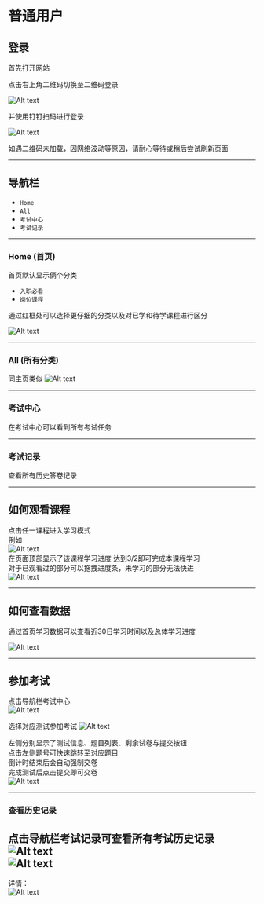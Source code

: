 # 普通用户

## 登录

首先打开网站

点击右上角二维码切换至二维码登录

![Alt text](image.png)

并使用钉钉扫码进行登录

![Alt text](image-1.png)

如遇二维码未加载，因网络波动等原因，请耐心等待或稍后尝试刷新页面

---
## 导航栏

- `Home` 
- `All` 
- `考试中心` 
- `考试记录` 

---
### Home (首页)

首页默认显示俩个分类

- `入职必看`
- `岗位课程`


通过红框处可以选择更仔细的分类以及对已学和待学课程进行区分

![Alt text](image-2.png)

---
### All (所有分类)

同主页类似
![Alt text](image-5.png)  

---
### 考试中心
在考试中心可以看到所有考试任务

---
### 考试记录
查看所有历史答卷记录

---
## 如何观看课程

点击任一课程进入学习模式  
例如  
![Alt text](image-7.png)  
在页面顶部显示了该课程学习进度 达到3/2即可完成本课程学习  
对于已观看过的部分可以拖拽进度条，未学习的部分无法快进  
![Alt text](image-9.png)

---
## 如何查看数据
通过首页学习数据可以查看近30日学习时间以及总体学习进度

![Alt text](image-4.png)

---
## 参加考试

点击导航栏考试中心  
![Alt text](image-10.png)

选择对应测试参加考试
![Alt text](image-11.png)

左侧分别显示了测试信息、题目列表、剩余试卷与提交按钮  
点击左侧题号可快速跳转至对应题目  
倒计时结束后会自动强制交卷  
完成测试后点击提交即可交卷  
![Alt text](image-12.png)

---
### 查看历史记录

点击导航栏考试记录可查看所有考试历史记录  
![Alt text](image-13.png)  
![Alt text](image-14.png)
---
详情：  
![Alt text](image-15.png)





